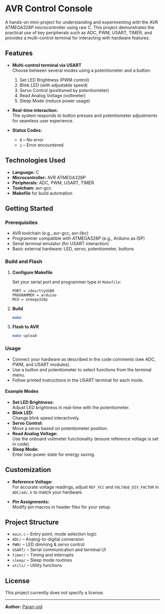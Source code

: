 # AVR Control Console

A hands-on mini-project for understanding and experimenting with the AVR ATMEGA328P microcontroller using raw C. This project demonstrates the practical use of key peripherals such as ADC, PWM, USART, TIMER, and provides a multi-control terminal for interacting with hardware features.

## Features

- **Multi-control terminal via USART**  
  Choose between several modes using a potentiometer and a button:
  1. Set LED Brightness (PWM control)
  2. Blink LED (with adjustable speed)
  3. Servo Control (positioned by potentiometer)
  4. Read Analog Voltage (voltmeter)
  5. Sleep Mode (reduce power usage)

- **Real-time interaction:**  
  The system responds to button presses and potentiometer adjustments for seamless user experience.

- **Status Codes:**  
  - `0` – No error  
  - `1` – Error encountered

## Technologies Used

- **Language:** C
- **Microcontroller:** AVR ATMEGA328P
- **Peripherals:** ADC, PWM, USART, TIMER
- **Toolchain:** avr-gcc
- **Makefile** for build automation

## Getting Started

### Prerequisites

- AVR toolchain (e.g., avr-gcc, avr-libc)
- Programmer compatible with ATMEGA328P (e.g., Arduino as ISP)
- Serial terminal emulator (for USART interaction)
- Basic external hardware: LED, servo, potentiometer, buttons

### Build and Flash

1. **Configure Makefile**

   Set your serial port and programmer type in `Makefile`:
   ```
   PORT = /dev/ttyUSB0
   PROGRAMMER = arduino
   MCU = atmega328p
   ```

2. **Build**
   ```sh
   make
   ```

3. **Flash to AVR**
   ```sh
   make upload
   ```

### Usage

- Connect your hardware as described in the code comments (see ADC, PWM, and USART modules).
- Use a button and potentiometer to select functions from the terminal menu.
- Follow printed instructions in the USART terminal for each mode.

#### Example Modes

- **Set LED Brightness:**  
  Adjust LED brightness in real-time with the potentiometer.
- **Blink LED:**  
  Change blink speed interactively.
- **Servo Control:**  
  Move a servo based on potentiometer position.
- **Read Analog Voltage:**  
  Use the onboard voltmeter functionality (ensure reference voltage is set in code).
- **Sleep Mode:**  
  Enter low-power state for energy saving.

## Customization

- **Reference Voltage:**  
  For accurate voltage readings, adjust `REF_VCC` and `VOLTAGE_DIV_FACTOR` in `ADC/adc.h` to match your hardware.

- **Pin Assignments:**  
  Modify pin macros in header files for your setup.

## Project Structure

- `main.c` – Entry point, mode selection logic
- `ADC/` – Analog-to-digital conversion
- `PWM/` – LED dimming & servo control
- `USART/` – Serial communication and terminal UI
- `timer/` – Timing and interrupts
- `sleep/` – Sleep mode routines
- `utils/` – Utility functions

## License

This project currently does not specify a license.

---
**Author:** [Paran-oid](https://github.com/Paran-oid)

